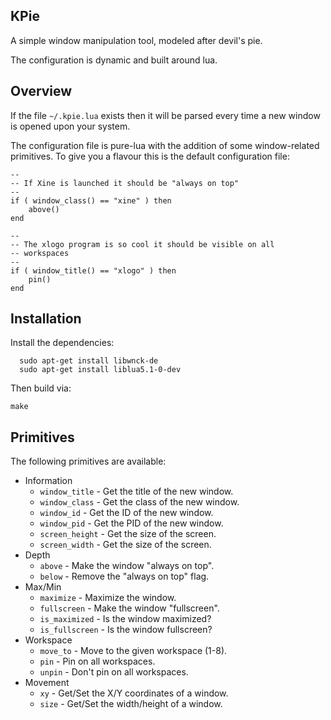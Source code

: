 KPie
----

A simple window manipulation tool, modeled after devil's pie.

The configuration is dynamic and built around lua.


Overview
--------

If the file `~/.kpie.lua` exists then it will be parsed every time a new
window is opened upon your system.

The configuration file is pure-lua with the addition of some window-related
primitives.  To give you a flavour this is the default configuration file:


    --
    -- If Xine is launched it should be "always on top"
    --
    if ( window_class() == "xine" ) then
        above()
    end

    --
    -- The xlogo program is so cool it should be visible on all
    -- workspaces
    --
    if ( window_title() == "xlogo" ) then
        pin()
    end



Installation
------------

Install the dependencies:


      sudo apt-get install libwnck-de
      sudo apt-get install liblua5.1-0-dev

Then build via:

    make



Primitives
----------

The following primitives are available:

* Information
  * `window_title` - Get the title of the new window.
  * `window_class` - Get the class of the new window.
  * `window_id` - Get the ID of the new window.
  * `window_pid` - Get the PID of the new window.
  * `screen_height` - Get the size of the screen.
  * `screen_width` - Get the size of the screen.
* Depth
  * `above` - Make the window "always on top".
  * `below` - Remove the "always on top" flag.
* Max/Min
  * `maximize` - Maximize the window.
  * `fullscreen` - Make the window "fullscreen".
  * `is_maximized` - Is the window maximized?
  * `is_fullscreen` - Is the window fullscreen?
* Workspace
  * `move_to` - Move to the given workspace (1-8).
  * `pin` - Pin on all workspaces.
  * `unpin` - Don't pin on all workspaces.
* Movement
  * `xy` - Get/Set the X/Y coordinates of a window.
  * `size` - Get/Set the width/height of a window.
